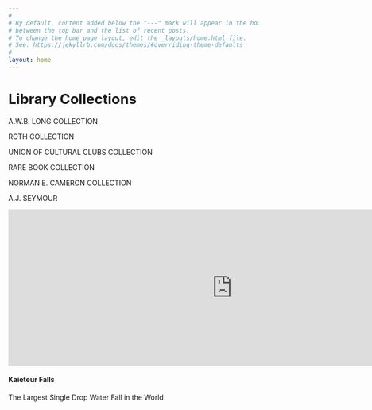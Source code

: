 ```yaml
---
#
# By default, content added below the "---" mark will appear in the home page
# between the top bar and the list of recent posts.
# To change the home page layout, edit the _layouts/home.html file.
# See: https://jekyllrb.com/docs/themes/#overriding-theme-defaults
#
layout: home
---
```


# Library Collections
 

A.W.B. LONG COLLECTION   

ROTH COLLECTION  

UNION OF CULTURAL CLUBS COLLECTION 

RARE BOOK COLLECTION 

NORMAN E. CAMERON COLLECTION

A.J. SEYMOUR 
  

<iframe width="900" height="315" src="https://www.youtube.com/embed/jKBb6RcVdxU?si=_1G2BEURNyD-UOip" title="YouTube video player" frameborder="0" allow="accelerometer; autoplay; clipboard-write; encrypted-media; gyroscope; picture-in-picture; web-share" referrerpolicy="strict-origin-when-cross-origin" allowfullscreen></iframe>

#### Kaieteur Falls
The Largest Single Drop Water Fall in the World

